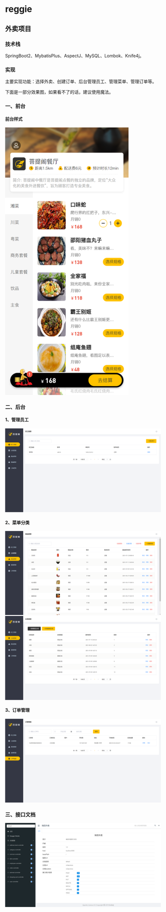 # reggie
## 外卖项目

### 技术栈

  SpringBoot2、MybatisPlus、AspectJ、MySQL、Lombok、Knife4j。
  
### 实现
  
  主要实现功能：选择外卖、创建订单、后台管理员工、管理菜单、管理订单等。
  
  下面是一部分效果图，如果看不了的话，建议使用魔法。

### 一、前台

#### 前台样式
 <img src="https://github.com/yuhui156551/reggie/blob/master/imgs/%E5%89%8D%E5%8F%B0%E6%A0%B7%E5%BC%8F.png" width="400px">

### 二、后台
#### 1、管理员工
 ![image](https://github.com/yuhui156551/reggie/blob/master/imgs/%E5%90%8E%E5%8F%B0-%E5%91%98%E5%B7%A5%E9%A1%B5%E9%9D%A2.png)
#### 2、菜单分类
 ![image](https://github.com/yuhui156551/reggie/blob/master/imgs/%E5%90%8E%E5%8F%B0-%E8%8F%9C%E5%8D%95%E7%AE%A1%E7%90%86.png)
 ![image](https://github.com/yuhui156551/reggie/blob/master/imgs/%E5%90%8E%E5%8F%B0-%E5%88%86%E7%B1%BB%E7%AE%A1%E7%90%86.png)
#### 3、订单管理
 ![image](https://github.com/yuhui156551/reggie/blob/master/imgs/%E5%90%8E%E5%8F%B0-%E8%AE%A2%E5%8D%95.png)
 
### 三、接口文档
 ![image](https://github.com/yuhui156551/reggie/blob/master/imgs/%E6%8E%A5%E5%8F%A3%E6%96%87%E6%A1%A3.png)
